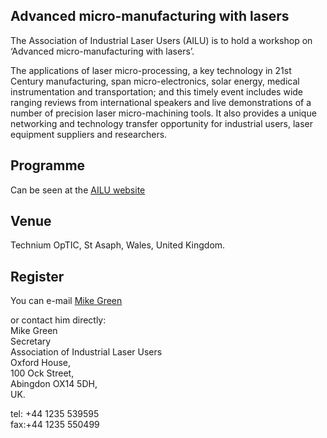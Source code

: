 ## Advanced micro-manufacturing with lasers

The Association of Industrial Laser Users (AILU) is to hold a workshop on ‘Advanced micro-manufacturing with lasers’.
<!--break-->
The applications of laser micro-processing, a key technology in 21st Century manufacturing, span micro-electronics, solar energy, medical instrumentation and transportation; and this timely event includes wide ranging reviews from international speakers and live demonstrations of a number of precision laser micro-machining tools. It also provides a unique networking and technology transfer opportunity for industrial users, laser equipment suppliers and researchers.  
    
## Programme

Can be seen at the [AILU website](http://www.ailu.org.uk/laser_technology/events/2010-10-06/101006advancedmicromanufacturing.html)  
  
## Venue

Technium OpTIC, St Asaph, Wales, United Kingdom.

## Register

You can e-mail [Mike Green](mailto:mike@ailu.org.uk)  

or contact him directly:  
Mike Green  
Secretary  
Association of Industrial Laser Users  
Oxford House,  
100 Ock Street,  
Abingdon OX14 5DH,  
UK.  
  
tel: +44 1235 539595  
fax:+44 1235 550499